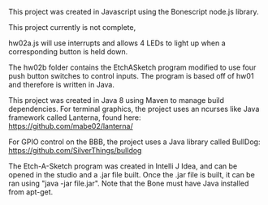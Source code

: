 This project was created in Javascript using the Bonescript node.js library.

This project currently is not complete,

hw02a.js will use interrupts and allows 4 LEDs to light up when a corresponding button is held down.

The hw02b folder contains the EtchASketch program modified to use four push button switches to control inputs.  The program is based off of hw01 and therefore is written in Java.

This project was created in Java 8 using Maven to manage build dependencies. For terminal graphics, the project uses an ncurses like Java framework called Lanterna, found here: https://github.com/mabe02/lanterna/

For GPIO control on the BBB, the project uses a Java library called BullDog: https://github.com/SilverThings/bulldog

The Etch-A-Sketch program was created in Intelli J Idea, and can be opened in the studio and a .jar file built. Once the .jar file is built, it can be ran using "java -jar file.jar". Note that the Bone must have Java installed from apt-get.